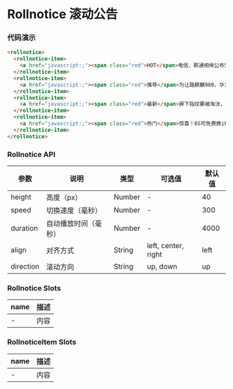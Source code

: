 # Rollnotice 滚动公告

### 代码演示

``` html
<rollnotice>
  <rollnotice-item>
    <a href="javascript:;"><span class="red">HOT</span>电信、联通相继公布5G资费：5毛10G，移动迟迟不表态</a>
  </rollnotice-item>
  <rollnotice-item>
    <a href="javascript:;"><span class="red">推荐</span>为让路麒麟980，华为麒麟970大放血，买旧不买新没错</a>
  </rollnotice-item>
  <rollnotice-item>
    <a href="javascript:;"><span class="red">最新</span>屏下指纹要被淘汰，更强的指纹识别要来了！</a>
  </rollnotice-item>
  <rollnotice-item>
    <a href="javascript:;"><span class="red">热门</span>惊喜！6S可免费换iPhone XR！果粉：有这好事？</a>
  </rollnotice-item>
</rollnotice>
```

### Rollnotice API

| 参数 | 说明 | 类型 | 可选值 | 默认值 |
| ---- | ---- | ---- | ---- | ---- |
| height | 高度（px） | Number | - | 40 |
| speed | 切换速度（毫秒） | Number | - | 300 |
| duration | 自动播放时间（毫秒） | Number | - | 4000 |
| align | 对齐方式 | String | left, center, right | left |
| direction | 滚动方向 | String | up, down | up |

### Rollnotice Slots

| name | 描述 |
| ---- | ---- |
| - | 内容 |

### RollnoticeItem Slots

| name | 描述 |
| ---- | ---- |
| - | 内容 |